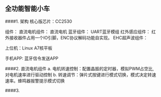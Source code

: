 ## 全功能智能小车
####1. 架构
核心版芯片：CC2530

组件：
    直流电机组件： 直流电机
    蓝牙组件： UART蓝牙模组
    红外感应组件： 红外接收器件占用一个IO引脚，ENC协议解码功能自实现。
    EHC超声波组件：

上位机：Linux A7核平板

手机APP: 蓝牙信令发送APP

####2. 直流电机组件
a. 电机转速控制：配置晶振的定时器，模拟PWM占空比, 对电机速率进行驱动控制
b. 转速调节：弹片式按键进行模式切换，模式决定转速速率。蜂鸣器报警提示模式切换

####3. 
